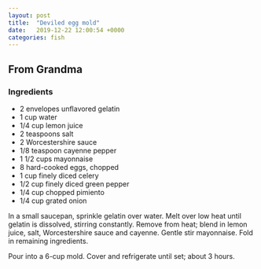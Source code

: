 ```yaml
---
layout: post
title:  "Deviled egg mold"
date:   2019-12-22 12:00:54 +0000
categories: fish
---
```


## From Grandma
### Ingredients
* 2 envelopes unflavored gelatin
* 1 cup water
* 1/4 cup lemon juice
* 2 teaspoons salt
* 2 Worcestershire sauce
* 1/8 teaspoon cayenne pepper
* 1 1/2 cups mayonnaise
* 8 hard-cooked eggs, chopped
* 1 cup finely diced celery
* 1/2 cup finely diced green pepper
* 1/4 cup chopped pimiento
* 1/4 cup grated onion


In a small saucepan, sprinkle gelatin over water. Melt over low heat until gelatin is dissolved, stirring constantly. Remove from heat; blend in lemon juice, salt, Worcestershire sauce and cayenne. Gentle stir mayonnaise. Fold in remaining ingredients.

Pour into a 6-cup mold. Cover and refrigerate until set; about 3 hours.
